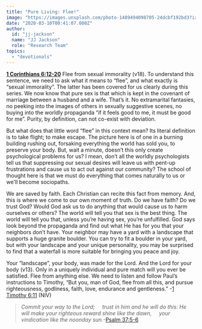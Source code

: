 ```yaml
---
title: "Pure Living: Flee!"
image: "https://images.unsplash.com/photo-1489494098705-24dcbf192bd3?ixlib=rb-1.2.1&q=85&fm=jpg&crop=entropy&cs=srgb&ixid=eyJhcHBfaWQiOjk2NjF9"
date: "2020-03-10T00:41:07.000Z"
author:
  id: "jj-jackson"
  name: "JJ Jackson"
  role: "Research Team"
topics:
  - "devotionals"
---
```

[**1 Corinthians 6:12-20**][1]
Flee from sexual immorality (v18).  To understand this sentence, we need to ask what it means to “flee”, and what exactly is “sexual immorality”.  The latter has been covered for us clearly during this series.  We now know that pure sex is that which is kept in the covenant of marriage between a husband and a wife.  That’s it.  No extramarital fantasies, no peeking into the images of others in sexually suggestive scenes, no buying into the worldly propaganda “if it feels good to me, it must be good for me”.  Purity, by definition, can not co-exist with deviation.

But what does that little word “flee” in this context mean?  Its literal definition is to take flight; to make escape.  The picture here is of one in a burning building rushing out, forsaking everything the world has sold you, to preserve your body.  But, wait a minute, doesn’t this only create psychological problems for us?  I mean, don’t all the worldly psychologists tell us that suppressing our sexual desires will leave us with pent-up frustrations and cause us to act out against our community? The school of thought here is that we must do everything that comes naturally to us or we'll become sociopaths.

We are saved by faith.  Each Christian can recite this fact from memory.  And, this is where we come to our own moment of truth.  Do we have faith?  Do we trust God?  Would God ask us to do anything that would cause us to harm ourselves or others?  The world will tell you that sex is the best thing.  The world will tell you that, unless you’re having sex, you’re unfulfilled.  God says look beyond the propaganda and find out what He has for you that your neighbors don’t have.  Your neighbor may have a yard with a landscape that supports a huge granite boulder.  You can try to fit a boulder in your yard, but with your landscape and your unique personality, you may be surprised to find that a waterfall is more suitable for bringing you peace and joy.

Your “landscape”, your body, was made for the Lord.  And the Lord for your body (v13).  Only in a uniquely individual and pure match will you ever be satisfied.  Flee from anything else. We need to listen and follow Paul’s instructions to Timothy, “But you, man of God, flee from all this, and pursue righteousness, godliness, faith, love, endurance and gentleness.” -[1 Timothy 6:11][2] (NIV)

> _Commit your way to the Lord;
> &nbsp;&nbsp;&nbsp;&nbsp;trust in him and he will do this:
> He will make your righteous reward shine like the dawn,
> &nbsp;&nbsp;&nbsp;&nbsp;your vindication like the noonday sun._-[Psalm 37:5-6][3]


[1]: https://www.bible.com/111/1co.6.12-20
[2]: https://www.bible.com/111/1ti.6.11
[3]: https://www.bible.com/111/psa.37.5-6
